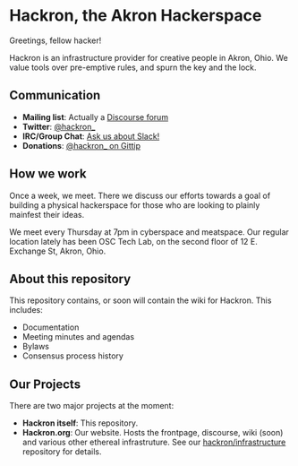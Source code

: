 Hackron, the Akron Hackerspace
==============================

Greetings, fellow hacker!

Hackron is an infrastructure provider for creative people in Akron, Ohio. We
value tools over pre-emptive rules, and spurn the key and the lock.

Communication
-------------

* **Mailing list**: Actually a [Discourse forum](http://discuss.hackron.org)
* **Twitter**: [@hackron_](https://twitter.com/hackron_)
* **IRC/Group Chat**: [Ask us about Slack!](http://discuss.hackron.org/t/keeping-in-touch/11)
* **Donations**: [@hackron\_ on Gittip](http://gittip.com/hackron_)


How we work
-----------

Once a week, we meet. There we discuss our efforts towards a goal of building a physical hackerspace for those who are looking to plainly mainfest their ideas.


We meet every Thursday at 7pm in cyberspace and meatspace. Our regular location
lately has been OSC Tech Lab, on the second floor of 12 E. Exchange St, Akron,
Ohio.

About this repository
---------------------

This repository contains, or soon will contain the wiki for Hackron. This includes:

* Documentation
* Meeting minutes and agendas
* Bylaws
* Consensus process history

Our Projects
----------------------------

There are two major projects at the moment:

* **Hackron itself**: This repository.
* **Hackron.org**: Our website. Hosts the frontpage, discourse, wiki (soon) and various other ethereal infrastruture. See our [hackron/infrastructure](https://github.com/hackron/infrastructure) repository for details.
